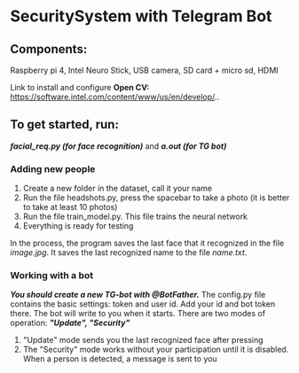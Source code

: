 # SecuritySystem with Telegram Bot
## Components:
Raspberry pi 4, Intel Neuro Stick, USB camera, SD card + micro sd, HDMI

Link to install and configure **Open CV:** https://software.intel.com/content/www/us/en/develop/..

## To get started, run:
_**facial_req.py (for face recognition)**_ and _**a.out (for TG bot)**_

### Adding new people
1. Create a new folder in the dataset, call it your name
2. Run the file headshots.py, press the spacebar to take a photo (it is better to take at least 10 photos)
3. Run the file train_model.py. This file trains the neural network
4. Everything is ready for testing

In the process, the program saves the last face that it recognized in the file _image.jpg_. It saves the last recognized name to the file _name.txt_.

### Working with a bot
_**You should create a new TG-bot with @BotFather.**_
The config.py file contains the basic settings: token and user id. Add your id and bot token there.
The bot will write to you when it starts.
There are two modes of operation: _**"Update", "Security"**_
1. "Update" mode sends you the last recognized face after pressing
2. The "Security" mode works without your participation until it is disabled. When a person is detected, a message is sent to you
